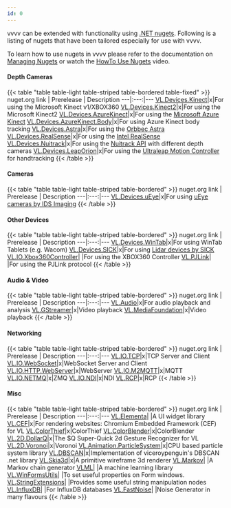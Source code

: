 ```yaml
---
id: 0
---
```

vvvv can be extended with functionality using [.NET nugets](http://nuget.org/). Following is a listing of nugets that have been tailored especially for use with vvvv.

To learn how to use nugets in vvvv please refer to the documentation on [Managing Nugets](https://thegraybook.vvvv.org/reference/libraries/dependencies.html#manage-nugets) or watch the [HowTo Use Nugets](https://youtu.be/-U_kUQ3VDog) video.

#### Depth Cameras
{{< table "table table-light table-striped table-bordered table-fixed" >}}
nuget.org link | Prerelease | Description
---|:---:|---
<a href="https://www.nuget.org/packages/VL.Devices.Kinect" target="_blank">VL.Devices.Kinect</a>|x|For using the Microsoft Kinect v1/XBOX360
<a href="https://www.nuget.org/packages/VL.Devices.Kinect2" target="_blank">VL.Devices.Kinect2</a>|x|For using the Microsoft Kinect2
<a href="https://www.nuget.org/packages/VL.Devices.AzureKinect" target="_blank">VL.Devices.AzureKinect</a>|x|For using the [Microsoft Azure Kinect](https://azure.microsoft.com/de-de/services/kinect-dk/)
<a href="https://www.nuget.org/packages/VL.Devices.AzureKinect.Body" target="_blank">VL.Devices.AzureKinect.Body</a>|x|For using Azure Kinect body tracking
<a href="https://www.nuget.org/packages/VL.Devices.Astra" target="_blank">VL.Devices.Astra</a>|x|For using the [Orbbec Astra](https://orbbec3d.com/product-astra-pro/)
<a href="https://www.nuget.org/packages/VL.Devices.RealSense" target="_blank">VL.Devices.RealSense</a>|x|For using the [Intel RealSense](https://www.intelrealsense.com/)
<a href="https://www.nuget.org/packages/VL.Devices.Nuitrack" target="_blank">VL.Devices.Nuitrack</a>|x|For using the [Nuitrack API](http://nuitrack.com/) with different depth cameras
<a href="https://www.nuget.org/packages/VL.Devices.LeapOrion" target="_blank">VL.Devices.LeapOrion</a>|x|For using the [Ultraleap Motion Controller](https://www.ultraleap.com/product/leap-motion-controller/) for handtracking
{{< /table >}}

#### Cameras
{{< table "table table-light table-striped table-bordered" >}}
nuget.org link | Prerelease | Description
---|:---:|---
<a href="https://www.nuget.org/packages/VL.Devices.uEye" target="_blank">VL.Devices.uEye</a>|x|For using [uEye cameras by IDS Imaging](https://de.ids-imaging.com/store/products/cameras/sort-by/position/sort-direction/desc.html)
{{< /table >}}

#### Other Devices
{{< table "table table-light table-striped table-bordered" >}}
nuget.org link | Prerelease | Description
---|:---:|---
<a href="https://www.nuget.org/packages/VL.Devices.WinTab" target="_blank">VL.Devices.WinTab</a>|x|For using WinTab Tablets (e.g. Wacom)
<a href="https://www.nuget.org/packages/VL.Devices.SICK" target="_blank">VL.Devices.SICK</a>|x|For using [Lidar devices by SICK](https://www.sick.com/de/de/mess-und-detektionsloesungen/3d-lidar-sensoren/c/g282752)
<a href="https://www.nuget.org/packages/VL.IO.Xbox360Controller/" target="_blank">VL.IO.Xbox360Controller</a>| |For using the XBOX360 Controller
<a href="https://www.nuget.org/packages/VL.PJLink/" target="_blank">VL.PJLink</a>| |For using the PJLink protocol
{{< /table >}}

#### Audio & Video
{{< table "table table-light table-striped table-bordered" >}}
nuget.org link | Prerelease | Description
---|:---:|---
<a href="https://www.nuget.org/packages/VL.Audio" target="_blank">VL.Audio</a>|x|For audio playback and analysis
<a href="https://www.nuget.org/packages/VL.GStreamer" target="_blank">VL.GStreamer</a>|x|Video playback
<a href="https://www.nuget.org/packages/VL.MediaFoundation" target="_blank">VL.MediaFoundation</a>|x|Video playback
{{< /table >}}

#### Networking
{{< table "table table-light table-striped table-bordered" >}}
nuget.org link | Prerelease | Description
---|:---:|---
<a href="https://www.nuget.org/packages/VL.IO.TCP" target="_blank">VL.IO.TCP</a>|x|TCP Server and Client
<a href="https://www.nuget.org/packages/VL.IO.WebSocket" target="_blank">VL.IO.WebSocket</a>|x|WebSocket Server and Client
<a href="https://www.nuget.org/packages/VL.IO.HTTP.WebServer" target="_blank">VL.IO.HTTP.WebServer</a>|x|WebServer
<a href="https://www.nuget.org/packages/VL.IO.M2MQTT" target="_blank">VL.IO.M2MQTT</a>|x|MQTT
<a href="https://www.nuget.org/packages/VL.IO.NETMQ" target="_blank">VL.IO.NETMQ</a>|x|ZMQ
<a href="https://www.nuget.org/packages/VL.IO.NDI" target="_blank">VL.IO.NDI</a>|x|NDI
<a href="https://www.nuget.org/packages/VL.RCP" target="_blank">VL.RCP</a>|x|RCP
{{< /table >}}

#### Misc
{{< table "table table-light table-striped table-bordered" >}}
nuget.org link | Prerelease | Description
---|:---:|---
<a href="https://www.nuget.org/packages/VL.Elementa" target="_blank">VL.Elementa</a>| |A UI widget library
<a href="https://www.nuget.org/packages/VL.CEF" target="_blank">VL.CEF</a>|x|For rendering websites: Chromium Embedded Framework (CEF) for VL
<a href="https://www.nuget.org/packages/VL.ColorThief" target="_blank">VL.ColorThief</a>|x|ColorThief
<a href="https://www.nuget.org/packages/VL.ColorBlender" target="_blank">VL.ColorBlender</a>|x|ColorBlender
<a href="https://www.nuget.org/packages/VL.2D.DollarQ" target="_blank">VL.2D.DollarQ</a>|x|The $Q Super-Quick 2d Gesture Recognizer for VL
<a href="https://www.nuget.org/packages/VL.2D.Voronoi" target="_blank">VL.2D.Voronoi</a>|x|Voronoi
<a href="https://www.nuget.org/packages/VL.Animation.ParticleSystem" target="_blank">VL.Animation.ParticleSystem</a>|x|CPU based particle system library
<a href="https://www.nuget.org/packages/VL.DBSCAN" target="_blank">VL.DBSCAN</a>|x|Implementation of viceroypenguin's DBSCAN .net library
<a href="https://www.nuget.org/packages/VL.Skia3d" target="_blank">VL.Skia3d</a>|x|A primitive wireframe 3d renderer
<a href="https://www.nuget.org/packages/VL.Markov" target="_blank">VL.Markov</a>| |A Markov chain generator
<a href="https://www.nuget.org/packages/VLML" target="_blank">VLML</a>| |A machine learning library
<a href="https://www.nuget.org/packages/VL.WinFormsUtils" target="_blank">VL.WinFormsUtils</a>| |To set useful properties on Form windows.
<a href="https://www.nuget.org/packages/VL.StringExtensions" target="_blank">VL.StringExtensions</a>| |Provides some useful string manipulation nodes
<a href="https://www.nuget.org/packages/VL.InfluxDB" target="_blank">VL.InfluxDB</a>| |For InfluxDB databases
<a href="https://www.nuget.org/packages/VL.FastNoise" target="_blank">VL.FastNoise</a>| |Noise Generator in many flavours
{{< /table >}}

